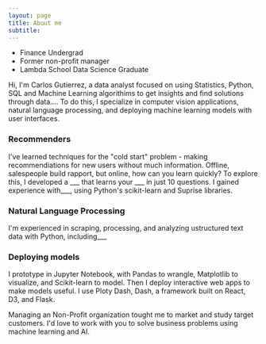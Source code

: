 ```yaml
---
layout: page
title: About me
subtitle: 
---
```

- Finance Undergrad
- Former non-profit manager
- Lambda School Data Science Graduate

Hi, I'm Carlos Gutierrez, a data analyst focused on using Statistics, Python, SQL and Machine Learning algorithims to get insights and find solutions through data.... To do this, I specialize in computer vision applications, natural language processing, and deploying machine learning models with user interfaces.

### Recommenders
I've learned techniques for the "cold start" problem - making recommendiations for new users without much information. Offline, salespeople build rapport, but online, how can you learn quickly? To explore this, I developed a ___ that learns your ___ in just 10 questions. I gained experience with___, using Python's scikit-learn and Suprise libraries.

### Natural Language Processing
I'm experienced in scraping, processing, and analyzing ustructured text data with Python, including___

### Deploying models
I prototype in Jupyter Notebook, with Pandas to wrangle, Matplotlib to visualize, and Scikit-learn to model. Then I deploy interactive web apps to make models useful. I use Ploty Dash, Dash, a framework built on React, D3, and Flask.

Managing an Non-Profit organization tought me to market and study target customers. I'd love to work with you to solve business problems using machine learning and AI.
